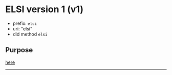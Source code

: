 # ELSI version 1 (v1)

- prefix: `elsi`
- uri: "elsi"
- did method `elsi`


## Purpose

[here](./porpose)


---